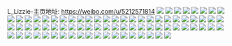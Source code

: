 L_Lizzie-主页地址: https://weibo.com/u/5212571814 
![](https://wx4.sinaimg.cn/mw2000/005GLq2Wgy1h9pjlfkncqj31r41bcqgu.jpg) 
![](https://wx4.sinaimg.cn/mw2000/005GLq2Wgy1h9pjlcopy8j31bc1r4k65.jpg) 
![](https://wx4.sinaimg.cn/mw2000/005GLq2Wgy1h9pjlg4vgqj31bc1r4wy2.jpg) 
![](https://wx4.sinaimg.cn/mw2000/005GLq2Wgy1h9pjle915jj31r41bc7k6.jpg) 
![](https://wx4.sinaimg.cn/mw2000/005GLq2Wgy1h9pjneoj7fj31bc1r4qh5.jpg) 
![](https://wx4.sinaimg.cn/mw2000/005GLq2Wgy1h9pjleynysj31r41bch3p.jpg) 
![](https://wx4.sinaimg.cn/mw2000/005GLq2Wgy1h9pjld64cmj31bc1r4wzo.jpg) 
![](https://wx4.sinaimg.cn/mw2000/005GLq2Wgy1h9pjlbkpayj318h1nb4em.jpg) 
![](https://wx4.sinaimg.cn/mw2000/005GLq2Wgy1h9pjlc177kj31bc1r4qku.jpg) 
![](https://wx4.sinaimg.cn/mw2000/005GLq2Wgy1h9pjlazh4ij31bc1r44gn.jpg) 
![](https://wx4.sinaimg.cn/mw2000/005GLq2Wgy1h9kwfpjqxlj327k2y37wh.jpg) 
![](https://wx4.sinaimg.cn/mw2000/005GLq2Wgy1h9kwflv7hrj32a331fe81.jpg) 
![](https://wx4.sinaimg.cn/mw2000/005GLq2Wgy1h9kwfjtxp3j327e2xxe81.jpg) 
![](https://wx4.sinaimg.cn/mw2000/005GLq2Wgy1h9kwfkuzz8j327a2xshdt.jpg) 
![](https://wx4.sinaimg.cn/mw2000/005GLq2Wgy1h9kwfiwhkhj32c03407wh.jpg) 
![](https://wx4.sinaimg.cn/mw2000/005GLq2Wgy1h9kwfqh96ej32742xh1kx.jpg) 
![](https://wx4.sinaimg.cn/mw2000/005GLq2Wgy1h9kwfn4qntj32592v0hdu.jpg) 
![](https://wx4.sinaimg.cn/mw2000/005GLq2Wgy1h9kwfoiq0oj32c0340e82.jpg) 
![](https://wx4.sinaimg.cn/mw2000/005GLq2Wgy1h9kwfr4k1tj312t1fr7nb.jpg) 
![](https://wx4.sinaimg.cn/mw2000/005GLq2Wgy1h77e13zd28j30u0140q9n.jpg) 
![](https://wx4.sinaimg.cn/mw2000/005GLq2Wgy1h77e13f75oj30u0140n5d.jpg) 
![](https://wx4.sinaimg.cn/mw2000/005GLq2Wgy1h77e0zqjuoj30u0140acn.jpg) 
![](https://wx4.sinaimg.cn/mw2000/005GLq2Wgy1h77e0z8l00j30u0140dii.jpg) 
![](https://wx4.sinaimg.cn/mw2000/005GLq2Wgy1h77e11rtqaj30u0140k21.jpg) 
![](https://wx4.sinaimg.cn/mw2000/005GLq2Wgy1h77e10u15ej30u0140wlz.jpg) 
![](https://wx4.sinaimg.cn/mw2000/005GLq2Wgy1h77e118w4uj30u0140dno.jpg) 
![](https://wx4.sinaimg.cn/mw2000/005GLq2Wgy1h77e10d8i2j30u0140jtu.jpg) 
![](https://wx4.sinaimg.cn/mw2000/005GLq2Wgy1h6avzxsq24j32vo1xjkjm.jpg) 
![](https://wx4.sinaimg.cn/mw2000/005GLq2Wgy1h6avxgdo1ej31q42kl1ky.jpg) 
![](https://wx4.sinaimg.cn/mw2000/005GLq2Wgy1h6avxerz8oj31xj2vo7wi.jpg) 
![](https://wx4.sinaimg.cn/mw2000/005GLq2Wgy1h6avxcc02oj31xj2vo4qr.jpg) 
![](https://wx4.sinaimg.cn/mw2000/005GLq2Wgy1h6avxhn95cj31xj2voe82.jpg) 
![](https://wx4.sinaimg.cn/mw2000/005GLq2Wgy1h6avxmshpqj31vr2t1kjm.jpg) 
![](https://wx4.sinaimg.cn/mw2000/005GLq2Wgy1h6avxq9fl7j31xj2vonpe.jpg) 
![](https://wx4.sinaimg.cn/mw2000/005GLq2Wgy1h6avxnsaq1j31xj2vl7wi.jpg) 
![](https://wx4.sinaimg.cn/mw2000/005GLq2Wgy1h6avxrfth2j31xj2voe82.jpg) 
![](https://wx4.sinaimg.cn/mw2000/005GLq2Wgy1h6avxl3u4bj31xj2vohdu.jpg) 
![](https://wx4.sinaimg.cn/mw2000/005GLq2Wgy1h6avxsqwzsj31sc2nvkjm.jpg) 
![](https://wx4.sinaimg.cn/mw2000/005GLq2Wgy1h6avxiuwbtj31xj2vo7wi.jpg) 
![](https://wx4.sinaimg.cn/mw2000/005GLq2Wgy1h6avxou16gj31xj2vohdu.jpg) 
![](https://wx4.sinaimg.cn/mw2000/005GLq2Wgy1h6avxjx6u8j32ou1uv7wh.jpg) 
![](https://wx4.sinaimg.cn/mw2000/005GLq2Wgy1h63sg9hxt3j30zc1b418i.jpg) 
![](https://wx4.sinaimg.cn/mw2000/005GLq2Wgy1h63sg1xdfvj31ck1sr1kx.jpg) 
![](https://wx4.sinaimg.cn/mw2000/005GLq2Wgy1h63sg134drj31y92lox6p.jpg) 
![](https://wx4.sinaimg.cn/mw2000/005GLq2Wgy1h63sg57xm8j32c0340x6q.jpg) 
![](https://wx4.sinaimg.cn/mw2000/005GLq2Wgy1h63sg00yf2j32502upu0x.jpg) 
![](https://wx4.sinaimg.cn/mw2000/005GLq2Wgy1h63sg42qnyj32582uyx6p.jpg) 
![](https://wx4.sinaimg.cn/mw2000/005GLq2Wgy1h63sgq7m63j317d20a7tr.jpg) 
![](https://wx4.sinaimg.cn/mw2000/005GLq2Wgy1h63sg34t5pj313h1gnngi.jpg) 
![](https://wx4.sinaimg.cn/mw2000/005GLq2Wgy1h5c834vl4jj31yw2mje81.jpg) 
![](https://wx4.sinaimg.cn/mw2000/005GLq2Wgy1h5c837uaddj31sh2dz4qp.jpg) 
![](https://wx4.sinaimg.cn/mw2000/005GLq2Wgy1h5c82ljdw6j31m125ekjl.jpg) 
![](https://wx4.sinaimg.cn/mw2000/005GLq2Wgy1h5c82bahrvj31sc2f44qp.jpg) 
![](https://wx4.sinaimg.cn/mw2000/005GLq2Wgy1h5c839ax90j31lp24yqs2.jpg) 
![](https://wx4.sinaimg.cn/mw2000/005GLq2Wgy1h5c82cw6btj32ba3327wk.jpg) 
![](https://wx4.sinaimg.cn/mw2000/005GLq2Wgy1h5c82odr3kj31du1ug4jk.jpg) 
![](https://wx4.sinaimg.cn/mw2000/005GLq2Wgy1h5c82mw8fzj31ne274tvu.jpg) 
![](https://wx4.sinaimg.cn/mw2000/005GLq2Wgy1h5c82s981aj30z61aw7d6.jpg) 
![](https://wx4.sinaimg.cn/mw2000/005GLq2Wgy1h5c83baj14j316f1kkh0z.jpg) 
![](https://wx4.sinaimg.cn/mw2000/005GLq2Wgy1h5c7jvalspj30u0140gu7.jpg) 
![](https://wx4.sinaimg.cn/mw2000/005GLq2Wgy1h5c7jutd5gj30u0140tl7.jpg) 
![](https://wx4.sinaimg.cn/mw2000/005GLq2Wgy1h5c7jvrccoj30u0140drr.jpg) 
![](https://wx4.sinaimg.cn/mw2000/005GLq2Wgy1h5c7jqrk5oj30u0140n4z.jpg) 
![](https://wx4.sinaimg.cn/mw2000/005GLq2Wgy1h5c7jrxtj2j30u01400yq.jpg) 
![](https://wx4.sinaimg.cn/mw2000/005GLq2Wgy1h5c7jsb19vj30u013mn4r.jpg) 
![](https://wx4.sinaimg.cn/mw2000/005GLq2Wgy1h5c7jz1av5j30u0140dn6.jpg) 
![](https://wx4.sinaimg.cn/mw2000/005GLq2Wgy1h5c7jyh07lj30u0140dof.jpg) 
![](https://wx4.sinaimg.cn/mw2000/005GLq2Wgy1h5c7jstlm0j30u0140tdx.jpg) 
![](https://wx4.sinaimg.cn/mw2000/005GLq2Wgy1h5c7jr8wuzj30u0140q96.jpg) 
![](https://wx4.sinaimg.cn/mw2000/005GLq2Wgy1h5c7jtck0hj30u01400zf.jpg) 
![](https://wx4.sinaimg.cn/mw2000/005GLq2Wgy1h5c7jtq7k1j30u0140gs8.jpg) 
![](https://wx4.sinaimg.cn/mw2000/005GLq2Wgy1h5c7ju46z6j30u0190gy3.jpg) 
![](https://wx4.sinaimg.cn/mw2000/005GLq2Wgy1h5c7jwamdhj30u01407dj.jpg) 
![](https://wx4.sinaimg.cn/mw2000/005GLq2Wgy1h5c7jqa8cfj30u0140dlh.jpg) 
![](https://wx4.sinaimg.cn/mw2000/005GLq2Wgy1h5c7jxfj5wj30u013yn7m.jpg) 
![](https://wx4.sinaimg.cn/mw2000/005GLq2Wgy1h5c7jy2xe9j31400u0dlg.jpg) 
![](https://wx4.sinaimg.cn/mw2000/005GLq2Wgy1h5c7jzm69sj30u014615q.jpg) 
